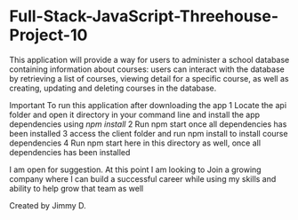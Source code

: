 # Full-Stack-JavaScript-Threehouse-Project-10
 This application will provide a way for users to administer a school database containing information about courses: users can interact with the database by retrieving a list of courses, viewing detail for a specific course, as well as creating, updating and deleting courses in the database.

Important
To run this application after downloading the app
1 Locate the api folder and open it directory in your command line and install the app dependencies using *npm install*
2 Run npm start once all dependencies has been installed
3 access the client folder and run npm install to install course dependencies
4  Run npm start here in this directory as well, once all dependencies has been installed


I am open for suggestion. 
At this point I am looking to Join a growing company where I can build a successful career while using my skills and ability to help grow that team as well

Created by Jimmy D. 
